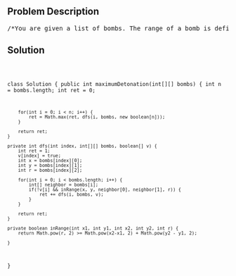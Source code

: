 <!--
<style>
  body { font-family: Arial, sans-serif; }
  .container { max-width: 700px; margin: 0 auto; padding: 10px; }
  .comment-block { background-color: #f9f9f9; padding: 10px; border-left: 5px solid #ccc; overflow-wrap: break-word; white-space: pre-wrap; }
  .code-block { background-color: #f4f4f4; padding: 10px; border: 1px solid #ddd; overflow-wrap: break-word; white-space: pre-wrap; }
</style>
-->

<div class='container'>
<h2>Problem Description</h2>
<div class='comment-block'>
<pre>
/*You are given a list of bombs. The range of a bomb is defined as the area where its effect can befelt.This area is in the shape of a circle with the center as the location of the bomb.The bombs are represented by a 0-indexed 2D integer array bombs where bombs[i] = [xi, yi, ri]. xiand yi denotethe X-coordinate and Y-coordinate of the location of the ith bomb, whereas ri denotes the radius ofits range.You may choose to detonate a single bomb. When a bomb is detonated, it will detonate all bombs thatlie in its range.These bombs will further detonate the bombs that lie in their ranges.Given the list of bombs, return the maximum number of bombs that can be detonated if you are allowedto detonateonly one bomb.Example 1:Input: bombs = [[2,1,3],[6,1,4]]Output: 2Explanation:The above figure shows the positions and ranges of the 2 bombs.If we detonate the left bomb, the right bomb will not be affected.But if we detonate the right bomb, both bombs will be detonated.So the maximum bombs that can be detonated is max(1, 2) = 2.Example 2:Input: bombs = [[1,1,5],[10,10,5]]Output: 1Explanation:Detonating either bomb will not detonate the other bomb, so the maximum number of bombs that can bedetonated is 1.Example 3:Input: bombs = [[1,2,3],[2,3,1],[3,4,2],[4,5,3],[5,6,4]]Output: 5Explanation:The best bomb to detonate is bomb 0 because:- Bomb 0 detonates bombs 1 and 2. The red circle denotes the range of bomb 0.- Bomb 2 detonates bomb 3. The blue circle denotes the range of bomb 2.- Bomb 3 detonates bomb 4. The green circle denotes the range of bomb 3.Thus all 5 bombs are detonated.Constraints:1 <= bombs.length <= 100bombs[i].length == 31 <= xi, yi, ri <= 105*/</pre>
</div>

<h2>Solution</h2>
<div class='code-block'>
<pre><code class='language-java'>

class Solution {
    public int maximumDetonation(int[][] bombs) {
        int n = bombs.length;
        int ret = 0;

        for(int i = 0; i < n; i++) {
            ret = Math.max(ret, dfs(i, bombs, new boolean[n]));
        }

        return ret; 
    }

    private int dfs(int index, int[][] bombs, boolean[] v) {
        int ret = 1;
        v[index] = true;
        int x = bombs[index][0];
        int y = bombs[index][1];
        int r = bombs[index][2];

        for(int i = 0; i < bombs.length; i++) {
            int[] neighbor = bombs[i];
            if(!v[i] && inRange(x, y, neighbor[0], neighbor[1], r)) {
                ret += dfs(i, bombs, v);
            }
        }

        return ret;
    }

    private boolean inRange(int x1, int y1, int x2, int y2, int r) {
        return Math.pow(r, 2) >= Math.pow(x2-x1, 2) + Math.pow(y2 - y1, 2);

    }
}</code></pre>
</div>
</div>
